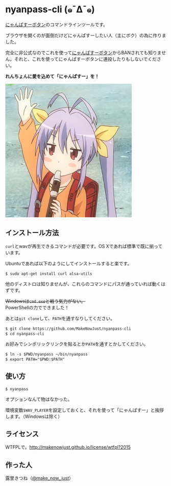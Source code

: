 nyanpass-cli (๑¯Δ¯๑)
===

[にゃんぱすーボタン]のコマンドラインツールです。

ブラウザを開くのが面倒だけどにゃんぱすーしたい人（主にボク）の為に作りました。

完全に非公式なのでこれを使って[にゃんぱすーボタン]からBANされても知りません。それと、これを使ってにゃんぱすーボタンに連投したりもしないでください。

__れんちょんに愛を込めて「にゃんぱすー」を！__

![にゃんぱすー](https://raw.githubusercontent.com/MakeNowJust/nyanpass-cli/master/nyanpass.jpg)

インストール方法
---

`curl`とwavが再生できるコマンドが必要です。OS Xであれば標準で既に揃っています。

Ubuntuであれば以下のようにしてインストールすると楽です。

```console
$ sudo apt-get install curl alsa-utils
```

他のディストロは知りませんが、これらのコマンドにパスが通っていれば動くはずです。  

<del>Windowsは`cmd.exe`と戦う気力がない。</del>  
PowerShellの力でできました！

あとは`git clone`して、`PATH`を通すなりしてください。

```console
$ git clone https://github.com/MakeNowJust/nyanpass-cli
$ cd nyanpass-cli
```

お好みでシンボリックリンクを貼るとか`PATH`を通すとかしてください。

```console
$ ln -s $PWD/nyanpass ~/bin/nyanpass
$ export PATH="$PWD:$PATH"
```


使い方
---

```console
$ nyanpass
```

オプションなんて物はなかった。

環境変数`$WAV_PLAYER`を設定しておくと、それを使って「にゃんぱすー」と挨拶します。（Windowsは除く）


ライセンス
---

WTFPLで。<http://makenowjust.github.io/license/wtfpl?2015>


作った人
---

露里きつね（[@make\_now\_just](https://twitter.com/make_now_just)）


[にゃんぱすーボタン]: http://nyanpass.com
